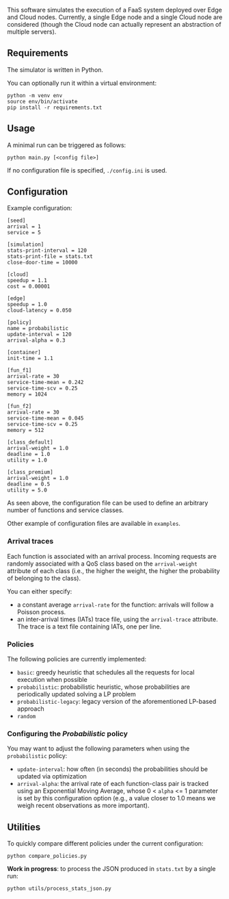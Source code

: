 This software simulates the execution of a FaaS system deployed over Edge and 
Cloud nodes.
Currently, a single Edge node and a single Cloud node are considered (though
the Cloud node can actually represent an abstraction of multiple servers).


## Requirements

The simulator is written in Python.

You can optionally run it within a virtual environment:

	python -m venv env
	source env/bin/activate
	pip install -r requirements.txt 

## Usage

A minimal run can be triggered as follows:

	python main.py [<config file>]

If no configuration file is specified, `./config.ini` is used.

## Configuration

Example configuration:

	[seed]
	arrival = 1
	service = 5

	[simulation]
	stats-print-interval = 120
	stats-print-file = stats.txt
	close-door-time = 10000

	[cloud]
	speedup = 1.1
	cost = 0.00001

	[edge]
	speedup = 1.0
	cloud-latency = 0.050

	[policy]
	name = probabilistic
	update-interval = 120
	arrival-alpha = 0.3

	[container]
	init-time = 1.1

	[fun_f1]
	arrival-rate = 30
	service-time-mean = 0.242
	service-time-scv = 0.25
	memory = 1024

	[fun_f2]
	arrival-rate = 30
	service-time-mean = 0.045
	service-time-scv = 0.25
	memory = 512

	[class_default]
	arrival-weight = 1.0
	deadline = 1.0
	utility = 1.0

	[class_premium]
	arrival-weight = 1.0
	deadline = 0.5
	utility = 5.0


As seen above, the configuration file can be used to define an arbitrary number
of functions and service classes.

Other example of configuration files are available in `examples`.

### Arrival traces

Each function is associated with an arrival process. Incoming requests
are randomly associated with a QoS class based on the `arrival-weight` attribute
of each class (i.e., the higher the weight, the higher the probability of
belonging to the class). 

You can either specify:

- a constant average `arrival-rate` for the function: arrivals will follow a
Poisson process.
- an inter-arrival times (IATs) trace file, using the `arrival-trace` attribute. The
  trace is a text file containing IATs, one per line.

### Policies

The following policies are currently implemented:

- `basic`: greedy heuristic that schedules all the requests for
  local execution when possible
- `probabilistic`: probabilistic heuristic, whose probabilities are periodically
  updated solving a LP problem
- `probabilistic-legacy`: legacy version of the aforementioned LP-based approach
- `random`

### Configuring the *Probabilistic* policy

You may want to adjust the following parameters when using the 
`probabilistic` policy:

- `update-interval`: how often (in seconds) the probabilities should be 
updated via optimization
- `arrival-alpha`: the arrival rate of each function-class pair is tracked using
an Exponential Moving Average, whose 0 < `alpha` <= 1 parameter is set by this
configuration option (e.g., a value closer to 1.0 means we weigh recent
observations as more important).

## Utilities

To quickly compare different policies under the current configuration:

	python compare_policies.py

**Work in progress**: to process the JSON produced in `stats.txt` by a single
run:

	python utils/process_stats_json.py
